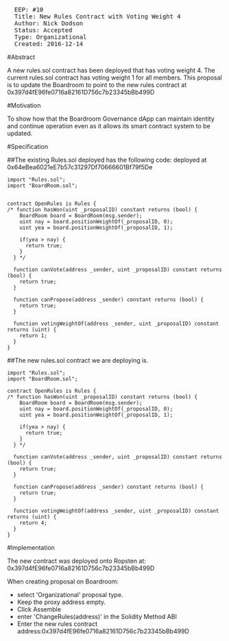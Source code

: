 <pre>
  EEP: #10
  Title: New Rules Contract with Voting Weight 4
  Author: Nick Dodson
  Status: Accepted
  Type: Organizational
  Created: 2016-12-14
</pre>

#Abstract

A new rules.sol contract has been deployed that has voting weight 4.
The current rules.sol contract has voting weight 1 for all members.
This proposal is to update the Boardroom to point to the new rules contract at 0x397d4fE96fe0716a82161D756c7b23345bBb499D

#Motivation

To show how that the Boardroom Governance dApp can maintain identity and continue operation even as it allows its smart contract system to be updated.

#Specification

##The existing Rules.sol deployed has the following code:
deployed at 0x64eBea6021eE7b57c31297Df70666601Bf79f5De
```
import "Rules.sol";
import "BoardRoom.sol";


contract OpenRules is Rules {
/* function hasWon(uint _proposalID) constant returns (bool) {
    BoardRoom board = BoardRoom(msg.sender);
    uint nay = board.positionWeightOf(_proposalID, 0);
    uint yea = board.positionWeightOf(_proposalID, 1);

    if(yea > nay) {
      return true;
    }
  } */

  function canVote(address _sender, uint _proposalID) constant returns (bool) {
    return true;
  }

  function canPropose(address _sender) constant returns (bool) {
    return true;
  }

  function votingWeightOf(address _sender, uint _proposalID) constant returns (uint) {
    return 1;
  }
}
```
##The new rules.sol contract we are deploying is.
```
import "Rules.sol";
import "BoardRoom.sol";

contract OpenRules is Rules {
/* function hasWon(uint _proposalID) constant returns (bool) {
    BoardRoom board = BoardRoom(msg.sender);
    uint nay = board.positionWeightOf(_proposalID, 0);
    uint yea = board.positionWeightOf(_proposalID, 1);

    if(yea > nay) {
      return true;
    }
  } */

  function canVote(address _sender, uint _proposalID) constant returns (bool) {
    return true;
  }

  function canPropose(address _sender) constant returns (bool) {
    return true;
  }

  function votingWeightOf(address _sender, uint _proposalID) constant returns (uint) {
    return 4;
  }
}
```
#Implementation

The new contract was deployed onto Ropsten at: 0x397d4fE96fe0716a82161D756c7b23345bBb499D

When creating proposal on Boardroom: 
* select 'Organizational' proposal type.
* Keep the proxy address empty.
* Click Assemble
* enter 'ChangeRules(address)' in the Solidity Method ABI
* Enter the new rules contract address:0x397d4fE96fe0716a82161D756c7b23345bBb499D

